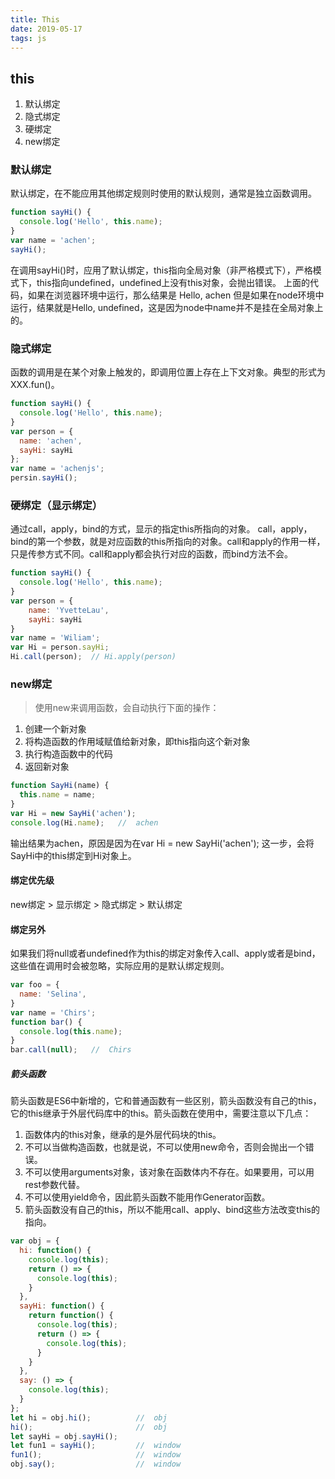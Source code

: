 ```yaml
---
title: This
date: 2019-05-17
tags: js
---
```


## this

1. 默认绑定
2. 隐式绑定
3. 硬绑定
4. new绑定

### 默认绑定

默认绑定，在不能应用其他绑定规则时使用的默认规则，通常是独立函数调用。

``` js
function sayHi() {
  console.log('Hello', this.name);
}
var name = 'achen';
sayHi();
```

在调用sayHi()时，应用了默认绑定，this指向全局对象（非严格模式下），严格模式下，this指向undefined，undefined上没有this对象，会抛出错误。
上面的代码，如果在浏览器环境中运行，那么结果是 Hello, achen
但是如果在node环境中运行，结果就是Hello, undefined，这是因为node中name并不是挂在全局对象上的。

### 隐式绑定

函数的调用是在某个对象上触发的，即调用位置上存在上下文对象。典型的形式为 XXX.fun()。

``` js
function sayHi() {
  console.log('Hello', this.name);
}
var person = {
  name: 'achen',
  sayHi: sayHi
};
var name = 'achenjs';
persin.sayHi();
```

### 硬绑定（显示绑定）

通过call，apply，bind的方式，显示的指定this所指向的对象。
call，apply，bind的第一个参数，就是对应函数的this所指向的对象。call和apply的作用一样，只是传参方式不同。call和apply都会执行对应的函数，而bind方法不会。

``` js
function sayHi() {
  console.log('Hello', this.name);
}
var person = {
    name: 'YvetteLau',
    sayHi: sayHi
}
var name = 'Wiliam';
var Hi = person.sayHi;
Hi.call(person);  // Hi.apply(person)
```

### new绑定

> 使用new来调用函数，会自动执行下面的操作：

1. 创建一个新对象
2. 将构造函数的作用域赋值给新对象，即this指向这个新对象
3. 执行构造函数中的代码
4. 返回新对象

``` js
function SayHi(name) {
  this.name = name;
}
var Hi = new SayHi('achen');
console.log(Hi.name);   //  achen
```

输出结果为achen，原因是因为在var Hi = new SayHi('achen'); 这一步，会将SayHi中的this绑定到Hi对象上。

#### 绑定优先级

new绑定 > 显示绑定 > 隐式绑定 > 默认绑定

#### 绑定另外

如果我们将null或者undefined作为this的绑定对象传入call、apply或者是bind，这些值在调用时会被忽略，实际应用的是默认绑定规则。

``` js
var foo = {
  name: 'Selina',
}
var name = 'Chirs';
function bar() {
  console.log(this.name);
}
bar.call(null);   //  Chirs
```

##### 箭头函数

箭头函数是ES6中新增的，它和普通函数有一些区别，箭头函数没有自己的this，它的this继承于外层代码库中的this。箭头函数在使用中，需要注意以下几点：

1. 函数体内的this对象，继承的是外层代码块的this。
2. 不可以当做构造函数，也就是说，不可以使用new命令，否则会抛出一个错误。
3. 不可以使用arguments对象，该对象在函数体内不存在。如果要用，可以用rest参数代替。
4. 不可以使用yield命令，因此箭头函数不能用作Generator函数。
5. 箭头函数没有自己的this，所以不能用call、apply、bind这些方法改变this的指向。

``` js
var obj = {
  hi: function() {
    console.log(this);
    return () => {
      console.log(this);
    }
  },
  sayHi: function() {
    return function() {
      console.log(this);
      return () => {
        console.log(this);
      }
    }
  },
  say: () => {
    console.log(this);
  }
};
let hi = obj.hi();          //  obj
hi();                       //  obj
let sayHi = obj.sayHi();
let fun1 = sayHi();         //  window
fun1();                     //  window
obj.say();                  //  window
```
